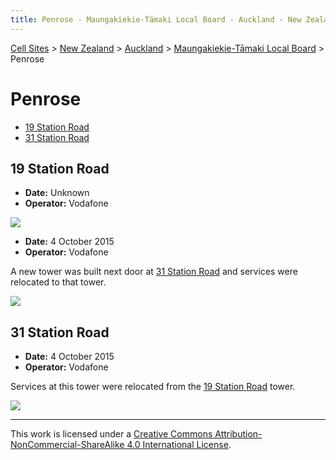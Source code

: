 ```yaml
---
title: Penrose - Maungakiekie-Tāmaki Local Board - Auckland - New Zealand - Cell Sites
---
```


[Cell Sites](../../../) > [New Zealand](../../) > [Auckland](../) > [Maungakiekie-Tāmaki Local Board](./) > Penrose 

# Penrose

* [19 Station Road](#19-station-road)
* [31 Station Road](#31-station-road)

## 19 Station Road

* **Date:** Unknown
* **Operator:** Vodafone

![](https://f001.backblazeb2.com/file/CellSites/NZ/AUK/Maungakiekie-T%C4%81maki/20171118-200032.jpg)

* **Date:** 4 October 2015
* **Operator:** Vodafone

A new tower was built next door at [31 Station Road](#31-station-road) and services were relocated to that tower.

![](https://f001.backblazeb2.com/file/CellSites/NZ/AUK/Maungakiekie-T%C4%81maki/20151004-112421.jpg)

## 31 Station Road

* **Date:** 4 October 2015
* **Operator:** Vodafone

Services at this tower were relocated from the [19 Station Road](#19-station-road) tower.

![](https://f001.backblazeb2.com/file/CellSites/NZ/AUK/Maungakiekie-T%C4%81maki/20151004-112807.jpg)

---

This work is licensed under a [Creative Commons Attribution-NonCommercial-ShareAlike 4.0 International License](http://creativecommons.org/licenses/by-nc-sa/4.0/).
